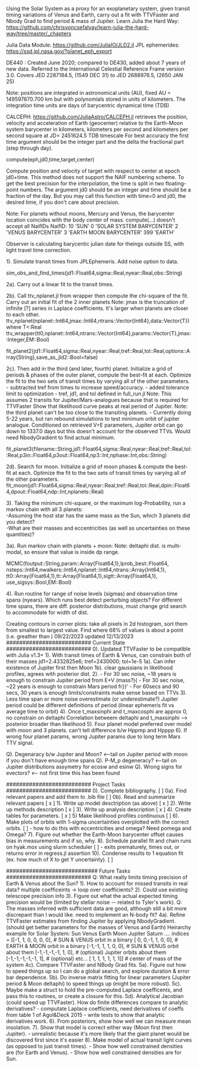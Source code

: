 Using the Solar System as a proxy for an exoplanetary system, 
given transit timing variations of Venus and Earth, carry out
a fit with TTVFaster and Nbody Grad to find period & mass of Jupiter.
Learn Julia the Hard Way:
https://github.com/chrisvoncsefalvay/learn-julia-the-hard-way/tree/master/_chapters

Julia Data Module:
https://github.com/JuliaIO/JLD2.jl
JPL ephemerides: https://ssd.jpl.nasa.gov/?planet_eph_export

DE440 : Created June 2020; compared to DE430, added about 7 years of new data.
        Referred to the International Celestial Reference Frame version 3.0.
        Covers JED 2287184.5, (1549 DEC 31) to JED 2688976.5, (2650 JAN 25)

Note: positions are integrated in astronomical units (AU), fixed AU = 149597870.700 km
but with polynomials stored in units of kilometers. 
The integration time units are days of barycentric dynamical time (TDB)

CALCEPH: https://github.com/JuliaAstro/CALCEPH.jl
retrieves the position, velocity and acceleration of Earth (geocenter) relative
to the Earth-Moon system barycenter in kilometers, kilometers per second and
kilometers per second square at JD= 2451624.5 TDB timescale 
For best accuracy the first time argument should be the integer part 
and the delta the fractional part (step through day).

compute(eph,jd0,time,target,center)

Compute position and velocity of target with respect to center at epoch
jd0+time. This method does not support the NAIF numbering scheme.
To get the best precision for the interpolation, the time is split in two
floating-point numbers. The argument jd0 should be an integer and time should
be a fraction of the day. But you may call this function with time=0 and jd0,
the desired time, if you don't care about precision.

Note: For planets without moons, Mercury and Venus, the barycenter location 
coincides with the body center of mass. compute(...) doesn't accept all NaifIDs
NaifID: 
    10          'SUN'
    0           'SOLAR SYSTEM BARYCENTER'
    2           'VENUS BARYCENTER'
    3           'EARTH MOON BARYCENTER'
    399         'EARTH'

Observer is calculating barycentic julian date for theings outside SS, with light travel time correction.

1). Simulate transit times from JPLEphemeris. Add noise option to data.

sim_obs_and_find_times(jd1::Float64,sigma::Real,nyear::Real,obs::String)

2a). Carry out a linear fit to the transit times. 

2b). Call ttv_nplanet.jl from wrapper then compute the chi-square 
of the fit. Carry out an initial fit of the 2 inner planets
Note: jmax is the truncation of infinite [?] series in Laplace coefficients. It's larger when planets are closer to each other.
ttv_nplanet(nplanet::Int64,jmax::Int64,ntrans::Vector{Int64},data::Vector{T}) where T<:Real
ttv_wrapper(tt0,nplanet::Int64,ntrans::Vector{Int64},params::Vector{T},jmax::Integer,EM::Bool) 

fit_planet2(jd1::Float64,sigma::Real,nyear::Real,tref::Real,tol::Real,options::Array{String},save_as_jld2::Bool=false)

2c). Then add in the third (and later, fourth) planet. Initialize a grid of periods & 
phases of the outer planet, compute the best-fit at each.
Optimize the fit to the two sets of transit times by varying all of the
other parameters. 
    - subtracted tref from times to increase speed/accuracy. 
    - added tolerance limit to optimization 
    - tref, jd1, and tol defined in full_run.jl 
Note: This assumes 2 transits for Jupiter/Mars-analogues because that is required for TTVFaster
Show that likelihood curve peaks at real period of Jupiter.
Note: the third planet can't be too close to the transiting planets. 
    - Currently doing 5-22 years, but ran rebound simulations to test minimum orbit of jupiter analogue. Conditioned on retrieved V+E parameters, Jupiter orbit can go down to 1337.0 days but this doesn't account for the observed TTVs. Would need NbodyGradient to find actual minimum.

fit_planet3(filename::String,jd1::Float64,sigma::Real,nyear::Real,tref::Real,tol::Real,p3in::Float64,p3out::Float64,np3::Int,nphase::Int,obs::String)

2d). Search for moon. Initialize a grid of moon phases & compute the best-fit at each.
Optimize the fit to the two sets of transit times by varying all of the
other parameters. 
fit_moon(jd1::Float64,sigma::Real,nyear::Real,tref::Real,tol::Real,dpin::Float64,dpout::Float64,ndp::Int,nplanets::Real)

3).  Taking the minimum chi-square, or the maximum log-Probability,
run a markov chain with all 3 planets:  
-Assuming the host star has the same mass as the Sun, which 3 planets did you detect?  
-What are their masses and eccentricities (as well as uncertainties on these
quantities)?

3a). Run markov chain with planets + moon:
Note: deltaphi dist. is multi-modal, so ensure that value is inside dp range.

 MCMC(foutput::String,param::Array{Float64,1},lprob_best::Float64,
    nsteps::Int64,nwalkers::Int64,nplanet::Int64,ntrans::Array{Int64,1},
    tt0::Array{Float64,1},tt::Array{Float64,1},sigtt::Array{Float64,1},
    use_sigsys::Bool,EM::Bool) 

4).  Run routine for range of noise levels (sigmas) and observation time spans (nyears). 
Which runs best detect perturbing objects? 
For different time spans, there are diff. posterior distributions, 
must change grid search to accommodate for width of dist.

Creating contours in corner plots: take all pixels in 2d histogram, 
sort them from smallest to largest value. Find where 68% of values is about a point (i.e. greather than )
09/22/2023 updated 12/13/2023
##########################	Current State	##########################
0). Updated TTVFaster to be compatible with Julia v1.3+
1). With transit times of Earth & Venus, can constrain both of their masses
jd1=2.4332825e6; tref=2430000; tol=1e-5
1a). Can infer existence of Jupiter first then Moon
1b). clear gaussians in likelihood profiles, agrees with posterior dist.
2). - For 30 sec noise, ~18 years is enough to constrain Jupiter period from E+V 
        (mass?){
            - For 30 sec noise, ~22 years is enough to constrain Mars period fr}}'
    - For 60secs and 90 secs, 30 years is enough
    limits/constraints make sense based on TTVs
3). Less time span or more noise overestimate (or underestimate?) Jupiter period
        could be different definitions of period (linear ephemeris fit vs average time to orbit)
4). Once t_maxsinphi and t_maxcosphi are approx 0, no constrain on deltaphi
    Correlation betweem deltaphi and t_maxsinphi --> posterior broader than likelihood
5). Four planet model preferred over model with moon and 3 planets. 
        can't tell difference b/w Hppmp and Hpppp
6). If wrong four planet params, wrong Jupiter params due to long term Mars TTV signal.

Q). Degenaracy b/w Jupiter and Moon? <--tail on Jupiter period with moon
        if you don't have enough time spans
Q). P-M_p degeneracy? <--tail on Jupiter distributions
        assymetry for ecosw and esinw
Q). Wrong signs for evectors? <-- not first time this has been found

##########################  Project Tasks   ##########################
0). Complete bibliography. [  ]
0a). Find relevant papers and add them to .bib file [  ]
0b). Read and summarize relevant papers [ x ]
1). Write up model desctription (as above) [ x ]
2). Write up methods description [ x ]
3). Write up analysis description [ x ]
4). Create tables for parameters. [ x ]
5) Make likelihood profiles continuous [ ]
6). Make plots of orbits with 1-sigma uncertainties overplotted with the correct orbits. [  ] 
     - how to do this with eccentricities and omega? Need pomega and Omega?
7). Figure out whether the Earth-Moon barycenter offset causes
bias in measurements and if so, why.
8). Schedule parallel fit and chain runs on hyak.mox using slurm scheduler [  ]
     - exits prematurely, times out, or returns error in regress.jl assertion
10). Condense results to 1 equation fit (ex. how much of X to get Y uncertainty). [  ]

############################ Future Tasks   ##########################
Q: What really limits timing precision of Earth & Venus
about the Sun? 
1). How to account for missed transits in real data? 
multiple coefficeints -> loop over coefficients?
2). Could use existing telescope precision info 
3). Figure out what the actual expected timing precision would be (limited by stellar noise -- related to Tyler's work). 
Q: The masses inferred with sufficient data are good, although
still a bit more discrepant than I would like. need to implement an N-body fit?
4a). Refine TTVFaster estimates from finding Jupiter by applying NbodyGradient.
(should get better parameters for the masses of Venus and Earth)
Heirarchy example for Solar System:
Sun Venus Earth Moon Jupiter Saturn ....
indices = [[-1, 1, 0, 0, 0, 0],  # SUN & VENUS orbit in a binary
           [ 0, 0,-1, 1, 0, 0],  # EARTH & MOON orbit in a binary 
           [-1,-1, 1, 1, 0, 0],  # SUN & VENUS orbit about them 
           [-1,-1,-1,-1, 1, 0],  # (optional) Jupiter orbits about them
           [-1,-1,-1,-1,-1, 1],  # (optional) etc...
           [ 1, 1, 1, 1, 1, 1]]  # center of mass of the system
4c). Compare TTVFaster and NBody Grad fits. 
5a). Figure out how to speed things up so I can do a global
search, and explore duration & error bar dependence. 
5b). Do inverse matrix fitting for linear parameters (Jupiter period & Moon deltaphi) to speed things up (might be more robust).
5c). Maybe make a struct to hold the pre-computed Laplace coefficents,
and pass this to routines, or create a closure for this.
5d). Analytical Jacobian (could speed up TTVFaster). How do finite differences compare to analytic derivatives?
    - computate Laplace coefficients, need derivatives of coeffs from table 1 of Agol&Deck 2015
    - write tests to show that analytic derivatives work.
6). From posteriors, show how well we can measure mean insolation. 
7). Show that model is correct either way (Moon first then Jupiter). 
    - unrealistic because it's more likely that the giant planet would be discovered first since it's easier
8). Make model of actual transit light curves (as opposed to just transit times).
    - Show how well constrained densities are (for Earth and Venus).
    - Show how well constrained densities are for Sun.

   
<!-- 
##########################  Completed Tasks  ##########################
9). See if we can detect Mars [ x ] or Saturn. [ x ]
8). See which scenario best fits simulated data [ x ]
7). Add M_p > 0 prior to MCMC [ x ]
6). Add in 4th planet. Fit for best params [ x ]
6a). Search for second peak in likelihood profile to fit. [ x ]
5). Analyze chain results: trace plots, uncertainties, etc.
5a). See how many observations would be needed (minimum number of years required). [ x ]
5b). See what the necessary precision would be (vary noise added to simulations). [ x ]
4). Show models are correct: derived Earth and Venus parameters.
4b). Make plots of histograms of parameter results from MCMC with correct values. [ x ]
4d). Make plots of logL for Jupiter period and Moon deltaphi with correct values at peak. [ x ] 
    (include histograms of posterior results) 
4e). Make plots of posterior results of model fit to simulated times. [ x ] 
3). Create slurm file to run multiple grids on hyak.mox. [ x ] 
2a). Add in the option for Moon. [ x ]
2b). Fit for Moon deltaphi. [ x ]
1). Makes plots of the contributions of individual bodies [ x ]
    (including the ones we are neglecting).   


#### Hyak  slurm example
julia full_run.jl grid 30.0 40 ppp &> results/run.out &
julia EMB_run.jl grid 10 40 ppppp &> results/p5test.out &
......
obs = "fromEMB" or "fromEV"
label = [ppp, ppmp, pppp, etc.]
runtype = [sim, grid, mcmc, wide]
runtype, label = ARGS[1], ARGS[4]
sigma, nyear = parse(Float64,ARGS[2]),parse(Float64,ARGS[3])
np3 = [fine=200, medium=100, coarse=50]     # test=10 
nphase = [fine=72, medium=36, coarse=18]    # test=10 
ndp = [fine=180, medium=72, coarse=36]      # test=10 
steps=[short=10000, med=50000, long=100000] # test=1000
sigmas = [10, 30, 45, 60, 75, 90, 105, 120] # which of these are realistic?
years = [10, 12, 15, 18, 20, 23, 25, 28, 30, 40] # how often to check results?
......
####
Plotting examples
plot_contrib(30,30,["fromEMB","p4","best_p4"])

#### More general example for github
The data array contains parameters that describe a multi-transiting planet system. In the case of 2 planets, there are 10 parameters. 
```julia
  # Set up data structure to hold planet-plane properties,passed to TTVFaster
  data=init_param
  julia> p1=TTVFaster.Planet_plane_hk(data[1],data[2],data[3],data[4],data[ 5]);
  julia> p2=TTVFaster.Planet_plane_hk(data[6],data[7],data[8],data[9],data[10]);
  # Compute expected transit times (if there were no perturbations): 
  time1 = collect(p1.trans0 .+ range(0,stop=nt1-1,length=nt1) .* p1.period);
  time2 = collect(p2.trans0 .+ range(0,stop=nt2-1,length=nt2) .* p2.period);
  # Initialize the computation of the Laplace coefficients:
  ttv1 = zeros(nt1);
  ttv2 = zeros(nt2);
  # Need first call to TTVFaster,without optimizing
  julia> dummy=TTVFaster.compute_ttv!(jmax,p1,p2,time1,time2,ttv1,ttv2)
```
-->